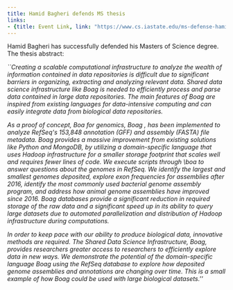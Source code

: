 ```yaml
---
title: Hamid Bagheri defends MS thesis
links:
- {title: Event Link, link: "https://www.cs.iastate.edu/ms-defense-hamid-bagheri" }
---
```




Hamid Bagheri has successfully defended his Masters of Science degree.
The thesis abstract:

<EM>
``Creating a scalable computational infrastructure to analyze the wealth of information contained in data repositories is difficult due to significant barriers in organizing, extracting and analyzing relevant data. Shared data science infrastructure like Boag is needed to efficiently process and parse data contained in large data repositories. The main features of Boag are inspired from existing languages for data-intensive computing and can easily integrate data from biological data repositories.

As a proof of concept, Boa for genomics, Boag , has been implemented to analyze RefSeq's 153,848 annotation (GFF) and assembly (FASTA) file metadata. Boag provides a massive improvement from existing solutions like Python and MongoDB, by utilizing a domain-specific language that uses Hadoop infrastructure for a smaller storage footprint that scales well and requires fewer lines of code. We execute scripts through \boa to answer questions about the genomes in RefSeq. We identify the largest and smallest genomes deposited, explore exon frequencies for assemblies after 2016, identify the most commonly used bacterial genome assembly program, and address how animal genome assemblies have improved since 2016.  Boag databases provide a significant reduction in required storage of the raw data and a significant speed up in its ability to query large datasets due to automated parallelization and distribution of Hadoop infrastructure during computations.

In order to keep pace with our ability to produce biological data, innovative methods are required. The Shared Data Science Infrastructure, Boag, provides researchers greater access to researchers to efficiently explore data in new ways.  We demonstrate the potential of the domain-specific language Boag using the RefSeq database to explore how deposited genome assemblies and annotations are changing over time. This is a small example of how Boag could be used with large biological datasets.''</EM>




